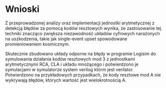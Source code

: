 
# Wnioski

Z przeprowadzonej analizy oraz implementacji jednostki arytmetycznej z detekcją błędów za pomocą kodów resztowych wynika, że zastosowanie tej techniki znacząco zwiększa niezawodność układów cyfrowych narażonych na uszkodzenia, takie jak single-event upset spowodowane promieniowaniem kosmicznym.

Skutecznie zbudowano układy odporne na błędy w programie Logisim do symulowania działania kodów resztowych mod 3 z jednostkami arytmetycznymi RCA, CLA i układu mnożącego
i potwierdzono je symulacjami w symulatorze system verilog którm jest verilator.
Potwierdzono na przykładowych przypadkach, 
że kody resztowe mod A nie wykrywają błędów, których wartość jest wielokrotnością A. 


